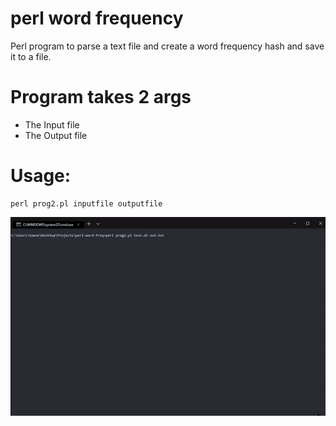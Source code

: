 # perl word frequency
 Perl program to parse a text file and create a word frequency hash and save it to a file.
 
# Program takes 2 args
+ The Input file
+ The Output file
 
# Usage:
```
perl prog2.pl inputfile outputfile
```
![example run](https://github.com/townerr/perl-word-freq/blob/master/perlrun.gif)
